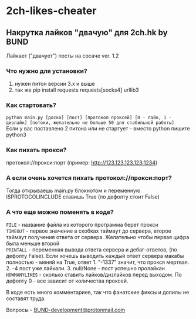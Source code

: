 # 2ch-likes-cheater
## Накрутка лайков "двачую" для 2ch.hk by BUND


Лайкает ("двачует") посты на сосаче
ver. 1.2
### Что нужно для установки?
1. нужен питон версии 3.x и выше
2. так же pip install requests requests[socks4] urllib3

### Как стартовать?  
`python main.py [доска] [пост] [протокол проксей] [0 - лайк, 1 - дизлайк] [потоки, желательно не больше 50 для стабильной работы]`  
Если у вас поставлено 2 питона или не стартует - вместо python пишите python3

### Как пихать прокси?  
протокол://прокси:порт  (пример: http://123.123.123.123:1234)    

### А если очень хочется пихать протокол://прокси:порт?  
Тогда открываешь main.py блокнотом и переменную ISPROTOCOLINCLUDE ставишь True (по дефолту стоит False)    

### А что еще можно поменять в коде?  
`FILE` - название файла из которого программа берет прокси  
`TIMEOUT` - первое значение в скобках таймаут до сервера, второе таймаут получения ответа от сервера. Желательно чтобы первая цифра была меньше второй  
`PRINTALL` - переменная вывода ответа сервера и дебаг-ответов, (по дефолту False). Если хочешь выводить каждый ответ сервера макабы полностью - меняй на True, ответ 1. "-1337" значит, что прокся мертвая. 2. -4 пост уже лайкали. 3. null/None - пост успешно пролайкан  
`HOWMANYLIKES` - сколько ставить лайков/дизлайков перед выходом. По дефолту 0 - все зависит от количества проксей.     

В коде есть много комментариев, так что фанатские фиксы и допилы не составят труда.

Вопросы - BUND-development@protonmail.com
